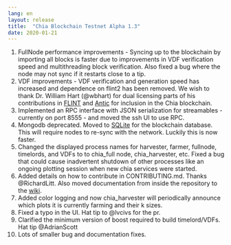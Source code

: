 ```yaml
---
lang: en
layout: release
title:  "Chia Blockchain Testnet Alpha 1.3"
date: 2020-01-21
---
```


1. FullNode performance improvements - Syncing up to the blockchain by importing all blocks is faster due to improvements in VDF verification speed and multithreading block verification. Also fixed a bug where the node may not sync if it restarts close to a tip.
2. VDF improvements - VDF verification and generation speed has increased and dependence on flint2 has been removed. We wish to thank Dr. William Hart (@wbhart) for dual licensing parts of his contributions in [FLINT](http://www.flintlib.org/) and [Antic](https://github.com/wbhart/antic) for inclusion in the Chia blockchain.
3. Implemented an RPC interface with JSON serialization for streamables - currently on port 8555 - and moved the ssh UI to use RPC.
4. Mongodb deprecated. Moved to [SQLite](https://www.sqlite.org/) for the blockchain database. This will require nodes to re-sync with the network. Luckily this is now faster.
5. Changed the displayed process names for harvester, farmer, fullnode, timelords, and VDFs to to chia_full node, chia_harvester, etc. Fixed a bug that could cause inadvertent shutdown of other processes like an ongoing plotting session when new chia services were started.
6. Added details on how to contribute in CONTRIBUTING.md. Thanks @RichardLitt. Also moved documentation from inside the repository to the [wiki](https://github.com/Chia-Network/chia-blockchain/wiki).
7. Added color logging and now chia_harvester will periodically announce which plots it is currently farming and their k sizes.
8. Fixed a typo in the UI. Hat tip to @lvcivs for the pr.
9. Clarified the minimum version of boost required to build timelord/VDFs. Hat tip @AdrianScott
10. Lots of smaller bug and documentation fixes.